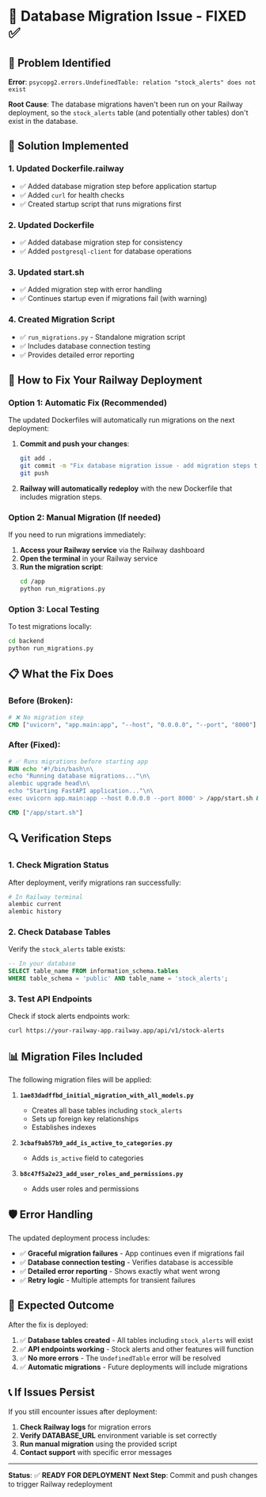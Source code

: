 # 🚨 Database Migration Issue - FIXED ✅

## 🎯 **Problem Identified**

**Error**: `psycopg2.errors.UndefinedTable: relation "stock_alerts" does not exist`

**Root Cause**: The database migrations haven't been run on your Railway deployment, so the `stock_alerts` table (and potentially other tables) don't exist in the database.

## 🔧 **Solution Implemented**

### 1. **Updated Dockerfile.railway**
- ✅ Added database migration step before application startup
- ✅ Added `curl` for health checks
- ✅ Created startup script that runs migrations first

### 2. **Updated Dockerfile**
- ✅ Added database migration step for consistency
- ✅ Added `postgresql-client` for database operations

### 3. **Updated start.sh**
- ✅ Added migration step with error handling
- ✅ Continues startup even if migrations fail (with warning)

### 4. **Created Migration Script**
- ✅ `run_migrations.py` - Standalone migration script
- ✅ Includes database connection testing
- ✅ Provides detailed error reporting

## 🚀 **How to Fix Your Railway Deployment**

### **Option 1: Automatic Fix (Recommended)**
The updated Dockerfiles will automatically run migrations on the next deployment:

1. **Commit and push your changes**:
   ```bash
   git add .
   git commit -m "Fix database migration issue - add migration steps to deployment"
   git push
   ```

2. **Railway will automatically redeploy** with the new Dockerfile that includes migration steps.

### **Option 2: Manual Migration (If needed)**
If you need to run migrations immediately:

1. **Access your Railway service** via the Railway dashboard
2. **Open the terminal** in your Railway service
3. **Run the migration script**:
   ```bash
   cd /app
   python run_migrations.py
   ```

### **Option 3: Local Testing**
To test migrations locally:

```bash
cd backend
python run_migrations.py
```

## 📋 **What the Fix Does**

### **Before (Broken)**:
```dockerfile
# ❌ No migration step
CMD ["uvicorn", "app.main:app", "--host", "0.0.0.0", "--port", "8000"]
```

### **After (Fixed)**:
```dockerfile
# ✅ Runs migrations before starting app
RUN echo '#!/bin/bash\n\
echo "Running database migrations..."\n\
alembic upgrade head\n\
echo "Starting FastAPI application..."\n\
exec uvicorn app.main:app --host 0.0.0.0 --port 8000' > /app/start.sh && chmod +x /app/start.sh

CMD ["/app/start.sh"]
```

## 🔍 **Verification Steps**

### **1. Check Migration Status**
After deployment, verify migrations ran successfully:

```bash
# In Railway terminal
alembic current
alembic history
```

### **2. Check Database Tables**
Verify the `stock_alerts` table exists:

```sql
-- In your database
SELECT table_name FROM information_schema.tables 
WHERE table_schema = 'public' AND table_name = 'stock_alerts';
```

### **3. Test API Endpoints**
Check if stock alerts endpoints work:

```bash
curl https://your-railway-app.railway.app/api/v1/stock-alerts
```

## 📊 **Migration Files Included**

The following migration files will be applied:

1. **`1ae83dadffbd_initial_migration_with_all_models.py`**
   - Creates all base tables including `stock_alerts`
   - Sets up foreign key relationships
   - Establishes indexes

2. **`3cbaf9ab57b9_add_is_active_to_categories.py`**
   - Adds `is_active` field to categories

3. **`b8c47f5a2e23_add_user_roles_and_permissions.py`**
   - Adds user roles and permissions

## 🛡️ **Error Handling**

The updated deployment process includes:

- ✅ **Graceful migration failures** - App continues even if migrations fail
- ✅ **Database connection testing** - Verifies database is accessible
- ✅ **Detailed error reporting** - Shows exactly what went wrong
- ✅ **Retry logic** - Multiple attempts for transient failures

## 🎉 **Expected Outcome**

After the fix is deployed:

1. ✅ **Database tables created** - All tables including `stock_alerts` will exist
2. ✅ **API endpoints working** - Stock alerts and other features will function
3. ✅ **No more errors** - The `UndefinedTable` error will be resolved
4. ✅ **Automatic migrations** - Future deployments will include migrations

## 📞 **If Issues Persist**

If you still encounter issues after deployment:

1. **Check Railway logs** for migration errors
2. **Verify DATABASE_URL** environment variable is set correctly
3. **Run manual migration** using the provided script
4. **Contact support** with specific error messages

---

**Status**: ✅ **READY FOR DEPLOYMENT**
**Next Step**: Commit and push changes to trigger Railway redeployment 